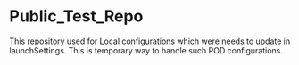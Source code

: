 # Public_Test_Repo
This repository used for Local configurations which were needs to update in launchSettings. This is temporary way to handle such POD configurations.
